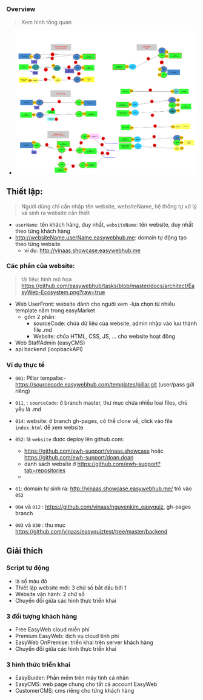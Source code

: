 

### Overview
> Xem hình tổng quan

- ![flow](DeploymentWorkflow.png)

## Thiết lập:
> Người dùng chỉ cần nhập tên website, websiteName, hệ thống tự xử lý và sinh ra website cần thiết

- `userName`: tên khách hàng, duy nhất, `websiteName`: tên website, duy nhất theo từng khách hàng
- http://websiteName.userName.easywebhub.me:  domain tự động tạo theo từng website
    - ví dụ: http://vinaas.showcase.easywebhub.me

### Các phần của website: 
> tài liệu: hình mô họa https://github.com/easywebhub/tasks/blob/master/docs/architect/EasyWeb-Ecosystem.png?raw=true


- Web UserFront:  website dành cho người xem 
    -lựa chọn từ nhiều template nằm trong easyMarket
    - gồm 2 phần: 
        - sourceCode: chứa dữ liệu của website, admin nhập vào luư thành file .md
        - Website: chứa HTML, CSS, JS, ... cho website hoạt đông
- Web StaffAdmin (easyCMS)
- api backend (loopbackAPI)

### Ví dụ thực tế
- `001`: Pillar tempalte:- https://sourcecode.easywebhub.com/templates/pillar.git  (user/pass gửi riêng)
- `011`, : `sourceCode`: ở branch master, thư mục chứa nhiều loai files, chủ yếu là .md
- `014`: website: ở branch gh-pages, có thể clone về, click vào file `index.html` để xem website 

- `052`: là `website` được deploy lên github.com: 
    -  https://github.com/ewh-support/vinaas.showcase  hoặc https://github.com/ewh-support/doan.doan
    -  danh sách website ở https://github.com/ewh-support?tab=repositories
    -  
- `61`: domain tự sinh ra: http://vinaas.showcase.easywebhub.me/ trỏ vào `052`
- `004` và `012` : https://github.com/vinaas/nguyenkim_easyquiz, gh-pages branch
- `003` và `030` : thu mục https://github.com/vinaas/easyquiztest/tree/master/backend



## Giải thích

### Script tự động
- là số màu đỏ 
- Thiết lập website mới: 3 chữ số bắt đầu bởi 1
- Website vận hành: 2 chữ số 
- Chuyển đổi giữa các hình thực triển khai 

### 3 đối tượng khách hàng
- Free EasyWeb cloud miễn phí 
- Premium EasyWeb: dịch vụ cloud tính phí
- EasyWeb OnPremise: triển khai trên server khách hàng
- Chuyển đổi giữa các hình thực triển khai 
### 3 hình thức triển khai
- EasyBuider: Phần mềm trên máy tính cá nhân
- EasyCMS: web page chung cho tất cả account EasyWeb
- CustomerCMS: cms riêng cho từng khách hàng
    
    